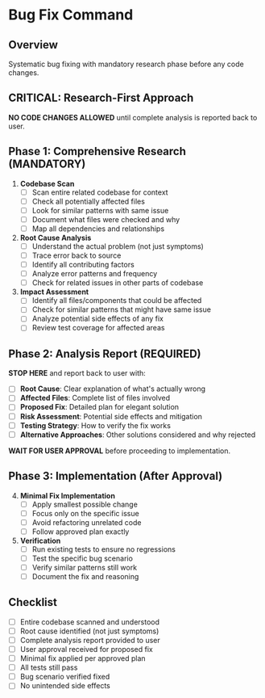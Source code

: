 # Bug Fix Command

## Overview

Systematic bug fixing with mandatory research phase before any code changes.

## CRITICAL: Research-First Approach

**NO CODE CHANGES ALLOWED** until complete analysis is reported back to user.

## Phase 1: Comprehensive Research (MANDATORY)

1. **Codebase Scan**
   - [ ] Scan entire related codebase for context
   - [ ] Check all potentially affected files
   - [ ] Look for similar patterns with same issue
   - [ ] Document what files were checked and why
   - [ ] Map all dependencies and relationships

2. **Root Cause Analysis**
   - [ ] Understand the actual problem (not just symptoms)
   - [ ] Trace error back to source
   - [ ] Identify all contributing factors
   - [ ] Analyze error patterns and frequency
   - [ ] Check for related issues in other parts of codebase

3. **Impact Assessment**
   - [ ] Identify all files/components that could be affected
   - [ ] Check for similar patterns that might have same issue
   - [ ] Analyze potential side effects of any fix
   - [ ] Review test coverage for affected areas

## Phase 2: Analysis Report (REQUIRED)

**STOP HERE** and report back to user with:

- [ ] **Root Cause**: Clear explanation of what's actually wrong
- [ ] **Affected Files**: Complete list of files involved
- [ ] **Proposed Fix**: Detailed plan for elegant solution
- [ ] **Risk Assessment**: Potential side effects and mitigation
- [ ] **Testing Strategy**: How to verify the fix works
- [ ] **Alternative Approaches**: Other solutions considered and why rejected

**WAIT FOR USER APPROVAL** before proceeding to implementation.

## Phase 3: Implementation (After Approval)

4. **Minimal Fix Implementation**
   - [ ] Apply smallest possible change
   - [ ] Focus only on the specific issue
   - [ ] Avoid refactoring unrelated code
   - [ ] Follow approved plan exactly

5. **Verification**
   - [ ] Run existing tests to ensure no regressions
   - [ ] Test the specific bug scenario
   - [ ] Verify similar patterns still work
   - [ ] Document the fix and reasoning

## Checklist

- [ ] Entire codebase scanned and understood
- [ ] Root cause identified (not just symptoms)
- [ ] Complete analysis report provided to user
- [ ] User approval received for proposed fix
- [ ] Minimal fix applied per approved plan
- [ ] All tests still pass
- [ ] Bug scenario verified fixed
- [ ] No unintended side effects
